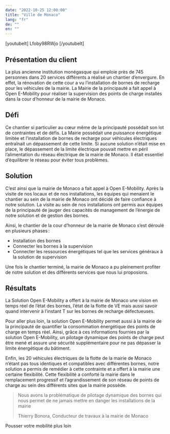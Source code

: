 ```yaml
---
date: "2022-10-25 12:00:00"
title: "Ville de Monaco"
lang: "fr"
de: ""
en: ""
---
```


[youtubelt] Lfoby98RWjo [/youtubelt]

## Présentation du client
La plus ancienne institution monégasque qui emploie près de 745 personnes dans 20 services différents a réalisé un chantier d’envergure. En effet, la rénovation de cette cour a vu l’installation de bornes de recharge pour les véhicules de la mairie. La Mairie de la principauté a fait appel à Open E-Mobility pour réaliser la supervision des points de charge installés dans la cour d’honneur de la mairie de Monaco. 

## Défi
Ce chantier si particulier au cœur même de la principauté possédait son lot de contraintes et de défis. La Mairie possédait une puissance énergétique limitée et l’installation de bornes de recharge pour véhicules électriques entraînait un dépassement de cette limite. Si aucune solution n’était mise en place, le dépassement de la limite électrique pouvait mettre en péril l’alimentation du réseau électrique de la mairie de Monaco. Il était essentiel d’équilibrer le réseau pour éviter tous problèmes.

## Solution
C’est ainsi que la mairie de Monaco a fait appel à Open E-Mobility. Après la visite de nos locaux et de nos installations, les équipes qui menaient le chantier au sein de la mairie de Monaco ont décidé de faire confiance à notre solution. La visite au sein de nos installations ont permis aux équipes de la principauté de jauger des capacités de management de l’énergie de notre solution et de gestion des bornes.  

Ainsi, le chantier de la cour d’honneur de la mairie de Monaco s’est déroulé en plusieurs phases : 

- Installation des bornes 
- Connecter les bornes à la supervision 
- Connecter les ressources énergétiques tel que les services généraux à la solution de supervision 

Une fois le chantier terminé, la mairie de Monaco a pu pleinement profiter de notre solution et des différents services que nous lui proposions. 

## Résultats
La Solution Open E-Mobility a offert à la mairie de Monaco une vision en temps réel de l’état des bornes, l’état de la flotte de VE mais aussi savoir quand intervenir à l’instant T sur les bornes de recharge défectueuses.  

Pour aller plus loin, la solution Open E-Mobility permet aussi à la mairie de la principauté de quantifier la consommation énergétique des points de charge en temps réel. Ainsi, grâce à ces informations fournies par la solution Open E-Mobility,  un pilotage dynamique des points de charge peut être mené et assure une sécurité supplémentaire pour ne pas dépasser la limite énergétique du bâtiment.  

Enfin, les 20 véhicules électriques de la flotte de la mairie de Monaco n’étant pas tous identiques et compatibles avec différentes bornes, notre solution a permis de remédier à cette contrainte et a offert à la mairie une certaine flexibilité. Cette flexibilité a conforté la mairie dans le remplacement progressif et l’agrandissement de son réseau de points de charge au sein des différents sites que la mairie possède.  

> Nous avons la problématique de pilotage dynamique des bornes qui nous permet de ne jamais mettre en danger les installations de la mairie
>
>Thierry Bonora, Conducteur de travaux à la mairie de Monaco

Pousser votre mobilité plus loin
